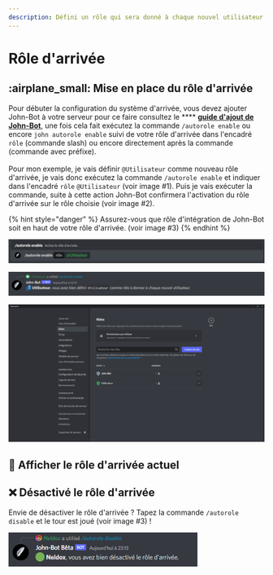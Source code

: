 ```yaml
---
description: Défini un rôle qui sera donné à chaque nouvel utilisateur.
---
```


# Rôle d'arrivée

## :airplane\_small: Mise en place du rôle d'arrivée

Pour débuter la configuration du système d'arrivée, vous devez ajouter John-Bot à votre serveur pour ce faire consultez le **** [**guide d'ajout de John-Bot**](../#ajouter-john-bot-a-votre-serveur-discord), une fois cela fait exécutez la commande `/autorole enable` ou encore `john autorole enable` suivi de votre rôle d'arrivée dans l'encadré `rôle` (commande slash) ou encore directement après la commande (commande avec préfixe).\
\
Pour mon exemple, je vais définir `@Utilisateur` comme nouveau rôle d'arrivée, je vais donc exécutez la commande `/autorole enable` et indiquer dans l'encadré `rôle`  `@Utilisateur` (voir image #1). Puis je vais exécuter la commande, suite à cette action John-Bot confirmera l'activation du rôle d'arrivée sur le rôle choisie (voir image #2).

{% hint style="danger" %}
Assurez-vous que rôle d'intégration de John-Bot soit en haut de votre rôle d'arrivée. (voir image #3)
{% endhint %}

![Image #1](../.gitbook/assets/autoroleview.png)

![Image #2](../.gitbook/assets/AutoRoleConfirme.png)

![image #3](../.gitbook/assets/John-BotRole.png)

## :eyes: Afficher le rôle d'arrivée actuel



## :x: Désactivé le rôle d'arrivée

Envie de désactiver le rôle d'arrivée ? Tapez la commande `/autorole disable` et le tour est joué (voir image #3) !

![Image #3](../.gitbook/assets/autoroledisable.png)

